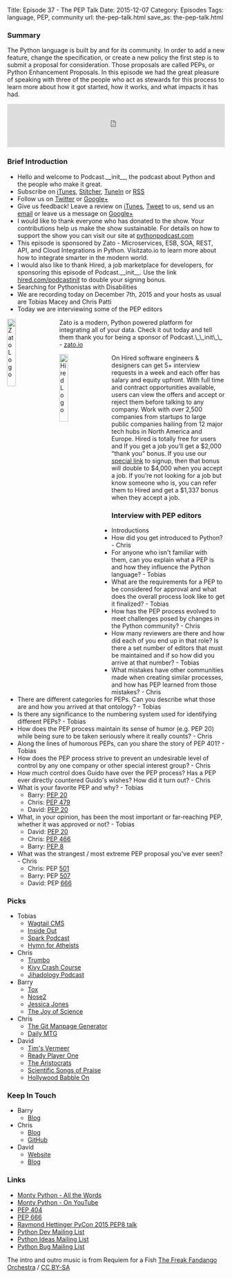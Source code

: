 Title: Episode 37 - The PEP Talk
Date: 2015-12-07
Category: Episodes
Tags: language, PEP, community
url: the-pep-talk.html
save_as: the-pep-talk.html

### Summary
The Python language is built by and for its community. In order to add a new feature, change the specification, or create a new policy the first step is to submit a proposal for consideration. Those proposals are called PEPs, or Python Enhancement Proposals. In this episode we had the great pleasure of speaking with three of the people who act as stewards for this process to learn more about how it got started, how it works, and what impacts it has had.

<iframe id="audio_iframe" src="http://www.podbean.com/media/player/7gdes-5b3c1b?from=yiiadmin&skin=103&postId=5979163&download=1&share=1&fonts=Helvetica&auto=0" height="100" width="100%" frameborder="0" scrolling="no" data-name="pb-iframe-player"></iframe>

### Brief Introduction
- Hello and welcome to Podcast.\_\_init\_\_, the podcast about Python and the people who make it great.
- Subscribe on [iTunes](https://itunes.apple.com/us/podcast/podcast.-init/id981834425?mt=2&uo=6&at=&ct=), [Stitcher](http://www.stitcher.com/s?fid=64838&refid=stpr), [TuneIn](http://tunein.com/embed/follow/p726240/#) or [RSS](http://podcastinit.podbean.com/feed/)
- Follow us on [Twitter](https://twitter.com/Podcast__init__) or [Google+](https://plus.google.com/+Podcastinit-the-python-podcast)
- Give us feedback! Leave a review on [iTunes](https://itunes.apple.com/us/podcast/podcast.-init/id981834425?mt=2&uo=6&at=&ct=), [Tweet](https://twitter.com/Podcast__init__) to us, send us an [email](mailto:hosts@podcastinit.com) or leave us a message on [Google+](https://plus.google.com/+Podcastinit-the-python-podcast)
- I would like to thank everyone who has donated to the show. Your contributions help us make the show sustainable. For details on how to support the show you can visit our site at [pythonpodcast.com](http://pythonpodcast.com)
- This episode is sponsored by Zato - Microservices, ESB, SOA, REST, API, and Cloud Integrations in Python. Visitzato.io to learn more about how to integrate smarter in the modern world.
- I would also like to thank Hired, a job marketplace for developers, for sponsoring this episode of Podcast.\_\_init\_\_. Use the link [hired.com/podcastinit](http://hired.com/podcastinit) to double your signing bonus.
- Searching for Pythonistas with Disabilities
- We are recording today on December 7th, 2015 and your hosts as usual are Tobias Macey and Chris Patti
- Today we are interviewing some of the PEP editors

<div class="well">
<a href="https://zato.io/docs?podcast-init"><img src="/images/zato-logo.png" alt="Zato Logo" style="float: left; width: 20%; margin-right: 20px; margin-bottom: 20px;"></img></a>
<p>
Zato is a modern, Python powered platform for integrating all of your data. Check it out today and tell them thank you for being a sponsor of Podcast.\_\_init\_\_ - <a href="https://zato.io/docs?podcast-init">zato.io</a>
</p>
</div>

<div class="well">
<a href="https://hired.com/?utm_content=shownotes-4k&utm_medium=podcast&utm_source=podcastinit"><img src="/images/hired-logo-dark-padding.png" alt="Hired Logo" style="float: left; width: 20%; margin-right: 20px;"></a>
<p>
On Hired software engineers & designers can get 5+ interview requests in a week and each offer has salary and equity upfront. With full time and contract opportunities available, users can view the offers and accept or reject them before talking to any company. Work with over 2,500 companies from startups to large public companies hailing from 12 major tech hubs in North America and Europe.  Hired is totally free for users and If you get a job you’ll get a $2,000 “thank you” bonus. If you use our <a href="https://hired.com/?utm_content=shownotes-4k&utm_medium=podcast&utm_source=podcastinit">special link</a> to signup, then that bonus will double to $4,000 when you accept a job. If you’re not looking for a job but know someone who is, you can refer them to Hired and get a $1,337 bonus when they accept a job.
</p>
</div>


### Interview with PEP editors
- Introductions
- How did you get introduced to Python? - Chris
- For anyone who isn't familiar with them, can you explain what a PEP is and how they influence the Python language? - Tobias
- What are the requirements for a PEP to be considered for approval and what does the overall process look like to get it finalized? - Tobias
- How has the PEP process evolved to meet challenges posed by changes in the Python community? - Chris
- How many reviewers are there and how did each of you end up in that role? Is there a set number of editors that must be maintained and if so how did you arrive at that number? - Tobias
- What mistakes have other communities made when creating similar processes, and how has PEP learned from those mistakes? - Chris
- There are different categories for PEPs. Can you describe what those are and how you arrived at that ontology? - Tobias
- Is there any significance to the numbering system used for identifying different PEPs? - Tobias
- How does the PEP process maintain its sense of humor (e.g. PEP 20) while being sure to be taken seriously where it really counts? - Chris
- Along the lines of humorous PEPs, can you share the story of PEP 401? - Tobias
- How does the PEP process strive to prevent an undesirable level of control by any one company or other special interest group? - Chris
- How much control does Guido have over the PEP process? Has a PEP ever directly countered Guido's wishes? How did it turn out? - Chris
- What is your favorite PEP and why? - Tobias
    - Barry: [PEP 20](https://www.python.org/dev/peps/pep-0020/)
    - Chris: [PEP 479](https://www.python.org/dev/peps/pep-0479/)
    - David: [PEP 20](https://www.python.org/dev/peps/pep-0020/)
- What, in your opinion, has been the most important or far-reaching PEP, whether it was approved or not? - Tobias
    - David: [PEP 20](https://www.python.org/dev/peps/pep-0020/)
    - Chris: [PEP 466](https://www.python.org/dev/peps/pep-0466/)
    - Barry: [PEP 8](https://www.python.org/dev/peps/pep-0008/)
- What was the strangest / most extreme PEP proposal you've ever seen? - Chris
    - Chris: PEP [501](https://www.python.org/dev/peps/pep-0501/)
    - Barry: PEP [507](https://www.python.org/dev/peps/pep-0507/)
    - David: PEP [666](https://www.python.org/dev/peps/pep-0666/)


### Picks
- Tobias
    - [Wagtail CMS](http://wagtail.io)
    - [Inside Out](http://amzn.to/1PSBoVX)
    - [Spark Podcast](http://www.cbc.ca/radio/spark)
    - [Hymn for Atheists](http://www.openculture.com/2015/12/steve-martin-writes-a-hymn-for-hymn-less-atheists.html)
- Chris
    - [Trumbo](http://www.imdb.com/title/tt3203606/)
    - [Kivy Crash Course](https://www.youtube.com/playlist?list=SPdNh1e1kmiPP4YApJm8ENK2yMlwF1_edq)
    - [Jihadology Podcast](http://jihadology.net/)
- Barry
    - [Tox](https://testrun.org/tox/latest)
    - [Nose2](http://nose2.readthedocs.org/en/latest/)
    - [Jessica Jones](http://www.imdb.com/title/tt2357547/?ref_=nv_sr_1)
    - [The Joy of Science](http://www.thegreatcourses.com/courses/joy-of-science.html)
- Chris
    - [The Git Manpage Generator](http://git-man-page-generator.lokaltog.net/)
    - [Daily MTG](http://dailymtg.com)
- David
    - [Tim's Vermeer](http://www.imdb.com/title/tt3089388/)
    - [Ready Player One](http://amzn.to/1RLQT2q)
    - [The Aristocrats](http://amzn.to/1klbBHS)
    - [Scientific Songs of Praise](http://scientificsong.com/)
    - [Hollywood Babble On](https://soundcloud.com/hollywoodbabbleon)

### Keep In Touch
- Barry
    - [Blog](wefearchange.org)
- Chris
    - [Blog](rosuav.blogspot.com)
    - [GitHub](https://github.com/rosuav)
- David
    - [Website](python.net/~goodger)
    - [Blog](david.goodger.org)


### Links
- [Monty Python - All the Words](http://smile.amazon.com/Complete-Monty-Pythons-Flying-Circus/dp/0679726470/ref=sr_1_1?ie=UTF8&qid=1449600613&sr=8-1&keywords=Monty+Python+all+the+words)
- [Monty Python - On YouTube](https://www.youtube.com/user/MontyPython)
- [PEP 404](https://www.python.org/dev/peps/pep-0404/)
- [PEP 666](https://www.python.org/dev/peps/pep-0666/)
- [Raymond Hettinger PyCon 2015 PEP8 talk](https://www.youtube.com/watch?v=wf-BqAjZb8M)
- [Python Dev Mailing List](https://mail.python.org/mailman/listinfo/python-dev)
- [Python Ideas Mailing List](https://mail.python.org/mailman/listinfo/python-ideas)
- [Python Bug Mailing List](https://mail.python.org/mailman/listinfo/python-bugs-list)

The intro and outro music is from Requiem for a Fish [The Freak Fandango Orchestra](http://freemusicarchive.org/music/The_Freak_Fandango_Orchestra/)  / [CC BY-SA](http://creativecommons.org/licenses/by-sa/3.0/)
